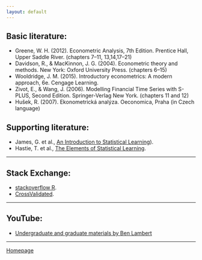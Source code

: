 ```yaml
---
layout: default
---
```


## Basic literature:

+ Greene, W. H. (2012). Econometric Analysis, 7th Edition. Prentice Hall, Upper Saddle River. (chapters 7–11, 13,14,17–21)  
+ Davidson, R., & MacKinnon, J. G. (2004). Econometric theory and methods. New York: Oxford University Press. (chapters 6–15)  
+ Wooldridge, J. M. (2015). Introductory econometrics: A modern approach, 6e. Cengage Learning.  
+ Zivot, E., & Wang, J. (2006). Modelling Financial Time Series with S-PLUS, Second Edition. Springer-Verlag New York. (chapters 11 and 12) 
+ Hušek, R. (2007). Ekonometrická analýza. Oeconomica, Praha (in Czech language)

## Supporting literature:

+ James, G. et al., [An Introduction to Statistical Learning](https://www.statlearning.com/)).
+ Hastie, T. et al., [The Elements of Statistical Learning](https://web.stanford.edu/~hastie/ElemStatLearn/).

--- 

## Stack Exchange:

+ [stackoverflow R](https://stackoverflow.com/tags/r/info).  
+ [CrossValidated](https://stats.stackexchange.com/).  


--- 

## YouTube:

+ [Undergraduate and graduate materials by Ben Lambert](https://www.youtube.com/user/SpartacanUsuals/playlists)

---

[Homepage](./)
